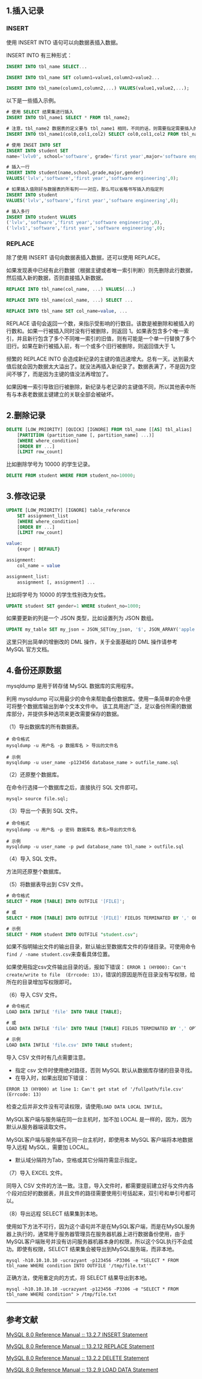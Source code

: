 ﻿## 1.插入记录
### INSERT
使用 INSERT INTO 语句可以向数据表插入数据。

INSERT INTO 有三种形式：
```sql
INSERT INTO tbl_name SELECT...

INSERT INTO tbl_name SET column1=value1,column2=value2...

INSERT INTO tbl_name(column1,column2,...) VALUES(value1,value2,...);
```
以下是一些插入示例。
```sql
# 使用 SELECT 结果集进行插入
INSERT INTO tbl_name1 SELECT * FROM tbl_name2;

# 注意，tbl_name2 数据表的定义要与 tbl_name1 相同，不同的话，则需要指定需要插入的列
INSERT INTO tbl_name1(col0,col1,col2) SELECT col0,col1,col2 FROM tbl_name2;

# 使用 INSET INTO SET
INSERT INTO student SET 
name='lvlv0', school='software', grade='first year',major='software engineering',gender=0

# 插入一行
INSERT INTO student(name,school,grade,major,gender)
VALUES('lvlv','software','first year','software engineering',0);

# 如果插入值刚好与数据表的所有列一一对应，那么可以省略书写插入的指定列
INSERT INTO student
VALUES('lvlv','software','first year','software engineering',0);

# 插入多行
INSERT INTO student VALUES
('lvlv','software','first year','software engineering',0),
('lvlv1','software','first year','software engineering',0);
```
### REPLACE
除了使用 INSERT 语句向数据表插入数据，还可以使用 REPLACE。

如果发现表中已经有此行数据（根据主键或者唯一索引判断）则先删除此行数据，然后插入新的数据，否则直接插入新数据。
```sql
REPLACE INTO tbl_name(col_name, ...) VALUES(...)

REPLACE INTO tbl_name(col_name, ...) SELECT ...

REPLACE INTO tbl_name SET col_name=value, ...
```
REPLACE 语句会返回一个数，来指示受影响的行数目。该数是被删除和被插入的行数和。如果一行被插入同时没有行被删除，则返回 1。如果表包含多个唯一索引，并且新行包含了多个不同唯一索引的旧值，则有可能是一个单一行替换了多个旧行。如果在新行被插入前，有一个或多个旧行被删除，则返回值大于 1。

频繁的 REPLACE INTO 会造成新纪录的主键的值迅速增大。总有一天。达到最大值后就会因为数据太大溢出了。就没法再插入新纪录了。数据表满了，不是因为空间不够了，而是因为主键的值没法再增加了。

如果因唯一索引导致旧行被删除，新纪录与老记录的主键值不同，所以其他表中所有与本表老数据主键建立的关联全部会被破坏。

## 2.删除记录
```sql
DELETE [LOW_PRIORITY] [QUICK] [IGNORE] FROM tbl_name [[AS] tbl_alias]
    [PARTITION (partition_name [, partition_name] ...)]
    [WHERE where_condition]
    [ORDER BY ...]
    [LIMIT row_count]
```
比如删除学号为 10000 的学生记录。
```sql
DELETE FROM student WHERE FROM student_no=10000;
```

## 3.修改记录
```sql
UPDATE [LOW_PRIORITY] [IGNORE] table_reference
    SET assignment_list
    [WHERE where_condition]
    [ORDER BY ...]
    [LIMIT row_count]

value:
    {expr | DEFAULT}

assignment:
    col_name = value

assignment_list:
    assignment [, assignment] ...
```
比如将学号为 10000 的学生性别改为女性。
```sql
UPDATE student SET gender=1 WHERE student_no=1000;
```
如果要更新的列是一个 JSON 类型，比如设置列为 JSON 数组。
```sql
UPDATE my_table SET my_json = JSON_SET(my_json, '$', JSON_ARRAY('apple', 'banana', 'orange')) WHERE id = 1;
```
这里只列出简单的增删改的 DML 操作，关于全面基础的 DML 操作请参考 MySQL 官方文档。

## 4.备份还原数据
mysqldump 是用于转存储 MySQL 数据库的实用程序。

利用 mysqldump 可以用最少的命令来帮助备份数据库。使用一条简单的命令便可将整个数据库输出到单个文本文件中。 该工具用途广泛，足以备份所需的数据库部分，并提供多种选项来更改需要保存的数据。

（1）导出数据库的所有数据表。
```shell
# 命令格式
mysqldump -u 用户名 -p 数据库名 > 导出的文件名

# 示例
mysqldump -u user_name -p123456 database_name > outfile_name.sql
```

（2）还原整个数据库。

在命令行选择一个数据库之后，直接执行 SQL 文件即可。
```shell
mysql> source file.sql;
```

（3）导出一个表到 SQL 文件。
```shell
# 命令格式
mysqldump -u 用户名 -p 密码 数据库名 表名>导出的文件名

# 示例
mysqldump -u user_name -p pwd database_name tbl_name > outfile.sql
```
（4）导入 SQL 文件。

方法同还原整个数据库。

（5）将数据表导出到 CSV 文件。
```sql
# 命令格式
SELECT * FROM [TABLE] INTO OUTFILE '[FILE]';

# 或 
SELECT * FROM [TABLE] INTO OUTFILE '[FILE]' FIELDS TERMINATED BY ',' OPTIONALLY ENCLOSED BY '"' LINES TERMINATED BY '\n';  

# 示例
SELECT * FROM student INTO OUTFILE "student.csv";
```
如果不指明输出文件的输出目录，默认输出至数据库文件的存储目录。可使用命令`find / -name student.csv`来查看具体位置。

如果使用指定csv文件输出目录的话，报如下错误：
`ERROR 1 (HY000): Can't create/write to file  (Errcode: 13)`，错误的原因是所在目录没有写权限，给所在的目录增加写权限即可。

（6）导入 CSV 文件。
```sql
# 命令格式
LOAD DATA INFILE 'file' INTO TABLE [TABLE];  

# 或
LOAD DATA INFILE 'file' INTO TABLE [TABLE] FIELDS TERMINATED BY ',' OPTIONALLY ENCLOSED BY '"' LINES TERMINATED BY '\n';

# 示例
LOAD DATA INFILE 'file.csv' INTO TABLE student;
```
导入 CSV 文件时有几点需要注意。

- 指定 csv 文件时使用绝对路径，否则 MySQL 默认从数据库存储的目录寻找。
- 在导入时，如果出现如下错误：
```
ERROR 13 (HY000) at line 1: Can't get stat of '/fullpath/file.csv' (Errcode: 13)
```
检查之后并非文件没有可读权限，请使用`LOAD DATA LOCAL INFILE`。

MySQL客户端与服务端在同一台主机时，加不加 LOCAL 是一样的，因为，因为默认从服务器端读取文件。

MySQL客户端与服务端不在同一台主机时，即使用本 MySQL 客户端将本地数据导入远程 MySQL，需要加 LOCAL。

- 默认域分隔符为Tab，空格或其它分隔符需显示指定。

（7）导入 EXCEL 文件。

同导入 CSV 文件的方法一致。注意，导入文件时，都需要提前建立好与文件内各个段对应好的数据表，并且文件的路径需要使用引号括起来，双引号和单引号都可以。

（8）导出远程 SELECT 结果集到本地。

使用如下方法不可行，因为这个语句并不是在MySQL客户端，而是在MySQL服务器上执行的，通常用于服务器管理员在服务器机器上进行数据备份使用，由于MySQL客户端账号并没有访问服务器机器本身的权限，所以这个SQL执行不会成功。即使有权限，SELECT 结果集会被导出到MySQL服务端，而非本地。
```shell
mysql -h10.10.10.10 -ucrazyant -p123456 -P3306 -e "SELECT * FROM tbl_name WHERE condition INTO OUTFILE '/tmp/file.txt'"
```

正确方法，使用重定向的方式，将 SELECT 结果导出到本地。
```shell
mysql -h10.10.10.10 -ucrazyant -p123456 -P3306 -e "SELECT * FROM tbl_name WHERE condition" > /tmp/file.txt
```

---
## 参考文献
[MySQL 8.0 Reference Manual :: 13.2.7 INSERT Statement](https://dev.mysql.com/doc/refman/8.0/en/insert.html)

[MySQL 8.0 Reference Manual :: 13.2.12 REPLACE Statement](https://dev.mysql.com/doc/refman/8.0/en/replace.html)

[MySQL 8.0 Reference Manual :: 13.2.2 DELETE Statement](https://dev.mysql.com/doc/refman/8.0/en/delete.html)

[MySQL 8.0 Reference Manual :: 13.2.9 LOAD DATA Statement](https://dev.mysql.com/doc/refman/8.0/en/load-data.html)

<Vssue title="DML数据操作" />